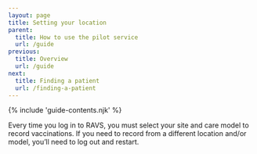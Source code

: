 ```yaml
---
layout: page
title: Setting your location
parent:
  title: How to use the pilot service
  url: /guide
previous:
  title: Overview
  url: /guide
next:
  title: Finding a patient
  url: /finding-a-patient
---
```


{% include 'guide-contents.njk' %}

Every time you log in to RAVS, you must select your site and care model to record vaccinations. If you need to record from a different location and/or model, you’ll need to log out and restart.
